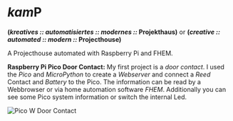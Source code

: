 # *kam*P
**(*kreatives :: automatisiertes :: modernes ::* Projekthaus)**
or
**(*creative :: automated :: modern ::* Projecthouse)**

A Projecthouse automated with Raspberry Pi and FHEM.

**Raspberry Pi Pico Door Contact:**
My first project is a *door contact*. I used the *Pico* and *MicroPython* to create a *Webserver* and connect a *Reed* Contact and *Battery* to the Pico.
The information can be read by a Webbrowser or via home automation software *FHEM*. Additionally you can see some Pico system information or switch the internal Led.

![Pico W Door Contact](https://github.com/chuck-at-kamP/kamP/blob/master/Pico-Web-Door-Contact.png?raw=true)


